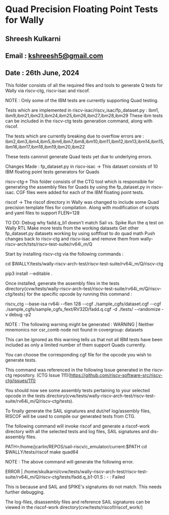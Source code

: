 # Quad Precision Floating Point Tests for Wally
## Shreesh Kulkarni
## Email : kshreesh5@gmail.com
## Date : 26th June, 2024


This folder consists of all the required files and tools to generate Q tests for Wally via riscv-ctg, riscv-isac and riscof.

NOTE : Only some of the IBM tests are currently supporting Quad testing. 

Tests which are implemented in riscv-isac/riscv_isac/fp_dataset.py  : ibm1, ibm9,ibm21,ibm23,ibm24,ibm25,ibm26,ibm27,ibm28,ibm29
These ibm tests can be included in the riscv-ctg tests generation command, along with riscof.

The tests which are currently breaking due to overflow errors are : ibm2,ibm3,ibm4,ibm5,ibm6,ibm7,ibm8,ibm10,ibm11,ibm12,ibm13,ibm14,ibm15,ibm16,ibm17,ibm18,ibm19,ibm20,ibm22

These tests cannnot generate Quad tests yet due to underlying errors.


Changes Made : fp_dataset.py in riscv-isac -> This dataset consists of 10 IBM floating point tests generators for Quads

riscv-ctg-> This folder consists of the CTG tool which is responsible for generating the assembly files for Quads by using the fp_dataset.py in riscv-isac. CGF files were added for each of the IBM floating point tests.

riscof -> The riscof directory in Wally was changed to include some Quad precision template files for compilation. Along with modification of scripts and yaml files to support FLEN=128

TO DO: 
    Debug why fadd.q_b1 doesn't match Sail vs. Spike
    Run the q test on Wally RTL
    Make more tests from the working datasets
    Get other fp_dataset.py datasets working by using softfloat to do quad math
    Push changes back to riscv-ctg and riscv-isac and remove them from wally-riscv-arch/tsts/riscv-test-suite/rv64i_m/Q


Start by installing riscv-ctg via the following commands : 


cd $WALLY/tests/wally-riscv-arch-test/riscv-test-suite/rv64i_m/Q/riscv-ctg

pip3 install --editable .

Once installed, generate the assembly files in the tests directory{cvw/tests/wally-riscv-arch-test/riscv-test-suite/rv64i_m/Q/riscv-ctg/tests} for the specific opcode by running this command :

riscv_ctg --base-isa rv64i --flen 128 --cgf ./sample_cgfs/dataset.cgf --cgf ./sample_cgfs/sample_cgfs_fext/RV32D/fadd.q.cgf -d ./tests/ --randomize -v debug -p2

NOTE : The following warning might be generated : 
WARNING | Neither mnemonics nor csr_comb node not found in covergroup: datasets

This can be ignored as this warning tells us that not all IBM tests have been included as only a limited number of them support Quads currently.

You can choose the corresponding cgf file for the opcode you wish to generate tests. 

This command was referenced in the following Issue generated in the riscv-ctg repository.
(CTG Issue 111){https://github.com/riscv-software-src/riscv-ctg/issues/111}

You should now see some assembly tests pertaining to your selected opcode in the tests directory(cvw/tests/wally-riscv-arch-test/riscv-test-suite/rv64i_m/Q/riscv-ctg/tests).

To finally generate the SAIL signatures and dut/ref log/assembly files, RISCOF will be used to compile our generated tests from CTG.

The following command will invoke riscof and generate a riscof-work directory with all the selected tests and log files, SAIL signatures and dis-assembly files.

PATH=/home/jcarlin/REPOS/sail-riscv/c_emulator/current:$PATH
cd $WALLY/tests/riscof
make quad64


NOTE : The above command will generate the following error. 

ERROR | /home/skulkarni/cvw/tests/wally-riscv-arch-test/riscv-test-suite/rv64i_m/Q/riscv-ctg/tests/fadd.q_b1-01.S : -                                        : Failed

This is because and SAIL and SPIKE's signatures do not match. This needs further debugging.

The log-files, disassembly files and reference SAIL signatures can be viewed in the riscof-work directory(cvw/tests/riscof/riscof_work/)


